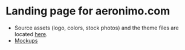# Landing page for aeronimo.com

- Source assets (logo, colors, stock photos) and the theme files are located [here](https://cloud.snapdragon.cc/index.php/s/AJQwOdbOxpW9Mwl).
- [Mockups](https://app.moqups.com/ivivelabs/UkTA8bFBvA/view/page/af94ff1e1)
